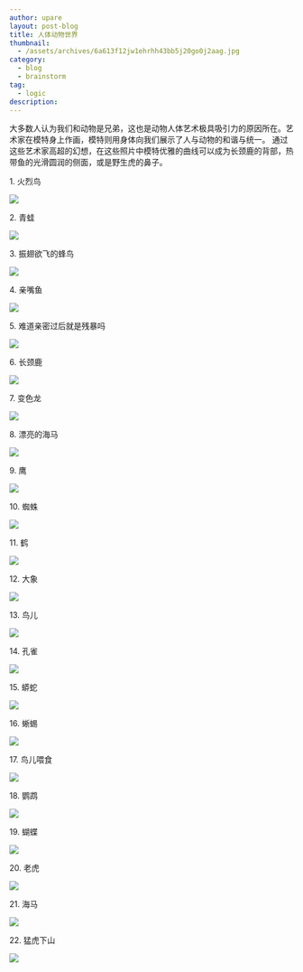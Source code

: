 ```yaml
---
author: upare
layout: post-blog
title: 人体动物世界
thumbnail:
  - /assets/archives/6a613f12jw1ehrhh43bb5j20go0j2aag.jpg
category:
  - blog
  - brainstorm
tag:
  - logic
description: 
---
```

大多数人认为我们和动物是兄弟，这也是动物人体艺术极具吸引力的原因所在。艺术家在模特身上作画，模特则用身体向我们展示了人与动物的和谐与统一。 通过这些艺术家高超的幻想，在这些照片中模特优雅的曲线可以成为长颈鹿的背部，热带鱼的光滑圆润的侧面，或是野生虎的鼻子。

1\. 火烈鸟

![](/assets/archives/6a613f12jw1ehrhh43bb5j20go0j2aag.jpg)

2\. 青蛙

![](/assets/archives/6a613f12jw1ehrhh5u333j20go0b4408.jpg)

3\. 振翅欲飞的蜂鸟

![](/assets/archives/6a613f12jw1ehrhh7jqmqj20go0owq40.jpg)

4\. 亲嘴鱼

![](/assets/archives/6a613f12jw1ehrhvnv6c9j20go09mq3k.jpg)

5\. 难道亲密过后就是残暴吗

![](/assets/archives/6a613f12jw1ehrhvo3xwvj20go0bfmxz.jpg)

6\. 长颈鹿

![](/assets/archives/6a613f12jw1ehrhh9yurmj20go0lf0t9.jpg)

7\. 变色龙

![](/assets/archives/6a613f12jw1ehrhh46eocj20go0b4dgb.jpg)

8\. 漂亮的海马

![](/assets/archives/6a613f12jw1ehrhh4ucjtj20go0krmxo.jpg)

9\. 鹰

![](/assets/archives/6a613f12jw1ehrhhalsx8j20go0ciq3b.jpg)

10\. 蜘蛛

![](/assets/archives/6a613f12jw1ehrhh9gz06j20go0b4jrm.jpg)

11\. 鹤

![](/assets/archives/6a613f12jw1ehrhh8t1emj20go0ozaar.jpg)

12\. 大象

![](/assets/archives/6a613f12jw1ehrhh8ft72j20go0bd75j.jpg)

13\. 鸟儿

![](/assets/archives/6a613f12jw1ehrhvp3ridj20go0bkaab.jpg)

14\. 孔雀

![](/assets/archives/6a613f12jw1ehrhh5aihcj20go0gojtg.jpg)

15\. 蟒蛇

![](/assets/archives/6a613f12jw1ehrhhbjqvxj20go0b4aau.jpg)

16\. 蜥蜴

![](/assets/archives/6a613f12jw1ehrhh6b6izj20go0b3gls.jpg)

17\. 鸟儿喂食

![](/assets/archives/6a613f12jw1ehrhh6ou42j20go0bzglz.jpg)

18\. 鹦鹉

![](/assets/archives/6a613f12jw1ehrhh6eqokj20go0az0sz.jpg)

19\. 蝴蝶

![](/assets/archives/6a613f12jw1ehrhhcmhtuj20go0eu0ut.jpg)

20\. 老虎

![](/assets/archives/6a613f12jw1ehrhh4lgpgj20go0b3757.jpg)

21\. 海马

![](/assets/archives/6a613f12jw1ehrhvmzoe3j20go0nt3zg.jpg)

22\. 猛虎下山

![](/assets/archives/6a613f12jw1ehrhh6znpcj20go0newfe.jpg)